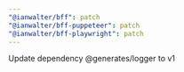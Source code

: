 ```yaml
---
"@ianwalter/bff": patch
"@ianwalter/bff-puppeteer": patch
"@ianwalter/bff-playwright": patch
---
```


Update dependency @generates/logger to v1
